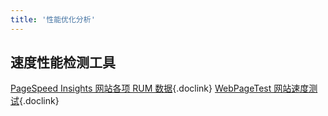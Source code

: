 ```yaml
---
title: '性能优化分析'
---
```


## 速度性能检测工具

[PageSpeed Insights 网站各项 RUM 数据](https://pagespeed.web.dev/?utm_source=psi&utm_medium=redirect){.doclink}
[WebPageTest 网站速度测试](https://www.webpagetest.org/){.doclink}
